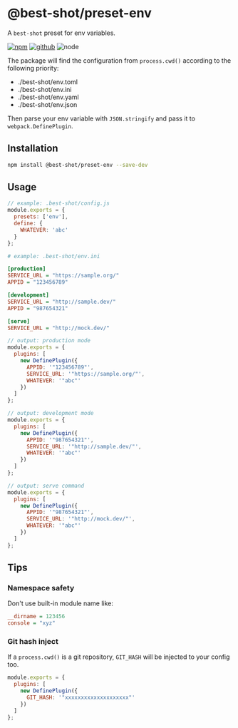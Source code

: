 # @best-shot/preset-env

A `best-shot` preset for env variables.

[![npm][npm-badge]][npm-url]
[![github][github-badge]][github-url]
![node][node-badge]

[npm-url]: https://www.npmjs.com/package/@best-shot/preset-env
[npm-badge]: https://img.shields.io/npm/v/@best-shot/preset-env.svg?style=flat-square&logo=npm
[github-url]: https://github.com/airkro/best-shot/tree/master/packages/preset-env
[github-badge]: https://img.shields.io/npm/l/@best-shot/preset-env.svg?style=flat-square&colorB=blue&logo=github
[node-badge]: https://img.shields.io/node/v/@best-shot/preset-env.svg?style=flat-square&colorB=green&logo=node.js

The package will find the configuration from `process.cwd()` according to the following priority:

- ./best-shot/env.toml
- ./best-shot/env.ini
- ./best-shot/env.yaml
- ./best-shot/env.json

Then parse your env variable with `JSON.stringify` and pass it to `webpack.DefinePlugin`.

## Installation

```bash
npm install @best-shot/preset-env --save-dev
```

## Usage

```js
// example: .best-shot/config.js
module.exports = {
  presets: ['env'],
  define: {
    WHATEVER: 'abc'
  }
};
```

```ini
# example: .best-shot/env.ini

[production]
SERVICE_URL = "https://sample.org/"
APPID = "123456789"

[development]
SERVICE_URL = "http://sample.dev/"
APPID = "987654321"

[serve]
SERVICE_URL = "http://mock.dev/"
```

```js
// output: production mode
module.exports = {
  plugins: [
    new DefinePlugin({
      APPID: '"123456789"',
      SERVICE_URL: '"https://sample.org/"',
      WHATEVER: '"abc"'
    })
  ]
};

// output: development mode
module.exports = {
  plugins: [
    new DefinePlugin({
      APPID: '"987654321"',
      SERVICE_URL: '"http://sample.dev/"',
      WHATEVER: '"abc"'
    })
  ]
};

// output: serve command
module.exports = {
  plugins: [
    new DefinePlugin({
      APPID: '"987654321"',
      SERVICE_URL: '"http://mock.dev/"',
      WHATEVER: '"abc"'
    })
  ]
};
```

## Tips

### Namespace safety

Don't use built-in module name like:

```ini
__dirname = 123456
console = "xyz"
```

### Git hash inject

If a `process.cwd()` is a git repository, `GIT_HASH` will be injected to your config too.

```js
module.exports = {
  plugins: [
    new DefinePlugin({
      GIT_HASH: '"xxxxxxxxxxxxxxxxxxxx"'
    })
  ]
};
```
